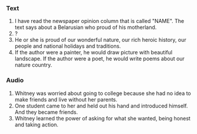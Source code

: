 ### Text

1. I have read the newspaper opinion column that is called "NAME". The text says about a Belarusian who proud of his motherland.
2. ?
3. He or she is proud of our wonderful nature, our rich heroic history, our people and national holidays and traditions.
4. If the author were a painter, he would draw picture with beautiful landscape. If the author were a poet, he would write poems about our nature country.

### Audio

1. Whitney was worried about going to college because she had no idea to make friends and live without her parents.
2. One student came to her and held out his hand and introduced himself. And they became friends.
3. Whitney learned the power of asking for what she wanted, being honest and taking action.